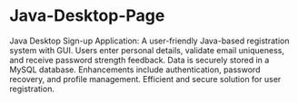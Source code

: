 # Java-Desktop-Page

Java Desktop Sign-up Application: A user-friendly Java-based registration system with GUI. Users enter personal details,
validate email uniqueness, and receive password strength feedback. Data is securely stored in a MySQL database. Enhancements
include authentication, password recovery, and profile management. Efficient and secure solution for user registration.


